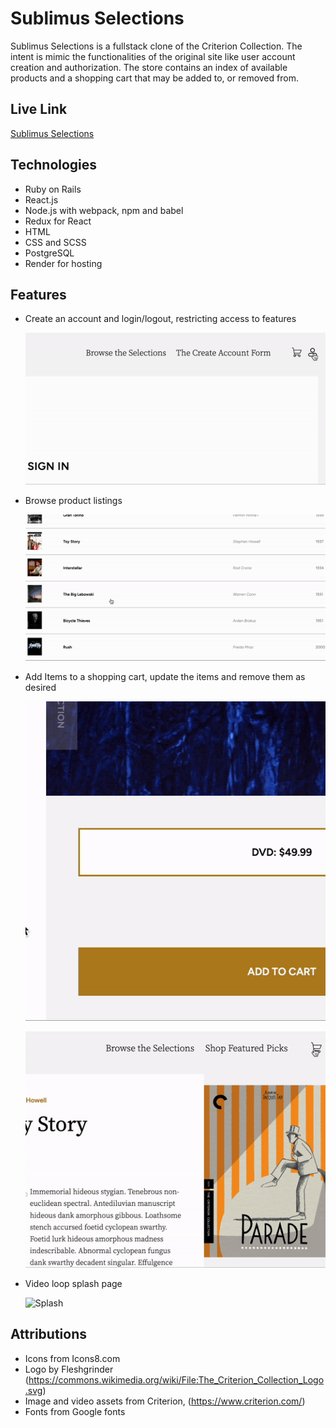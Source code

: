 # Sublimus Selections

Sublimus Selections is a fullstack clone of the Criterion Collection. The intent is mimic the functionalities of the original site like user account creation and authorization. The store contains an index of available products and a shopping cart that may be added to, or removed from.

## Live Link

[Sublimus Selections](https://sublimus.onrender.com/)

## Technologies

- Ruby on Rails
- React.js
- Node.js with webpack, npm and babel
- Redux for React
- HTML
- CSS and SCSS
- PostgreSQL
- Render for hosting

## Features

- Create an account and login/logout, restricting access to features

    ![Login](./src/assets/login.gif)

- Browse product listings

    ![Product](./src/assets/product.gif)

- Add Items to a shopping cart, update the items and remove them as desired

    ![Add](./src/assets/add.gif)

    ![Cart](./src/assets/cart.gif)

- Video loop splash page

    ![Splash](./src/assets/splash.gif)

## Attributions

- Icons from Icons8.com
- Logo by Fleshgrinder (<https://commons.wikimedia.org/wiki/File:The_Criterion_Collection_Logo.svg>)
- Image and video assets from Criterion, (<https://www.criterion.com/>)
- Fonts from Google fonts
